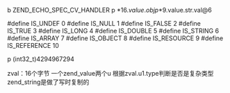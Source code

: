 b ZEND_ECHO_SPEC_CV_HANDLER
p *$16.value.obj
p *$9.value.str.val@6

#define IS_UNDEF 0
#define IS_NULL 1
#define IS_FALSE 2
#define IS_TRUE 3
#define IS_LONG 4
#define IS_DOUBLE 5
#define IS_STRING 6
#define IS_ARRAY 7
#define IS_OBJECT 8
#define IS_RESOURCE 9
#define IS_REFERENCE 10

p (int32_t)4294967294

zval：16个字节 一个zend_value两个u 根据zval.u1.type判断是否是复杂类型 zend_string是做了写时复制的
